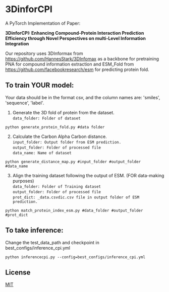 # 3DinforCPI

A PyTorch Implementation of Paper:

**3DinforCPI: Enhancing Compound-Protein Interaction Prediction Efficiency through Novel Perspectives on multi-Level Information Integration**

Our repository uses 3DInformax from https://github.com/HannesStark/3DInfomax as a backbone for pretraining PNA for compound information extraction and ESM_Fold from https://github.com/facebookresearch/esm for predicting protein fold.

## **To train YOUR model:**

Your data should be in the format csv, and the column names are: 'smiles', 'sequence', 'label'.
1. Generate the 3D fold of protein from the dataset.<br />
`data_folder: Folder of dataset`<br />
  ~~~
  python generate_protein_fold.py #data folder
  ~~~
2. Calculate the Carbon Alpha Carbon distance.<br />
`input_folder: Output folder from ESM prediction.`<br />
`output_folder: Folder of processed file`<br />
`data_name: Name of dataset`<br />
  ~~~
  python generate_distance_map.py #input_folder #output_folder #data_name
  ~~~

  3. Align the training dataset following the output of ESM. (FOR data-making purposes)<br />
`data_folder: Folder of Training dataset` <br />
`output_folder: Folder of processed file` <br />
`prot_dict: _data.csvdic.csv file in output folder of ESM prediction.`<br />

  ~~~
  python match_protein_index_esm.py #data_folder #output_folder #prot_dict
  ~~~

## **To take inference:**
  Change the test_data_path and checkpoint in best_configs/inference_cpi.yml <br />
  ~~~
  python inferencecpi.py --config=best_configs/inference_cpi.yml
  ~~~


## License
[MIT](https://choosealicense.com/licenses/mit/)
